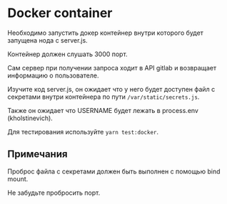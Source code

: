 # Docker container

Необходимо запустить докер контейнер внутри которого будет запущена нода с server.js.

Контейнер должен слушать 3000 порт.

Сам сервер при получении запроса ходит в API gitlab и возвращает информацию о пользователе.

Изучите код server.js, он ожидает что у него будет доступен файл с секретами внутри контейнера по пути `/var/static/secrets.js`.

Также он ожидает что USERNAME будет лежать в process.env (kholstinevich).

Для тестирования используйте `yarn test:docker`.

## Примечания

Проброс файла с секретами должен быть выполнен с помощью bind mount.

Не забудьте пробросить порт.
